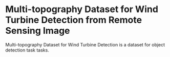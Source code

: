 # Multi-topography Dataset for Wind Turbine Detection from Remote Sensing Image

Multi-topography Dataset for Wind Turbine Detection is a dataset for object detection task tasks.